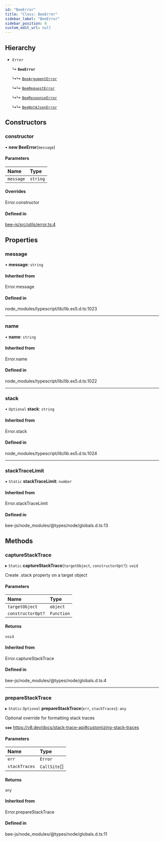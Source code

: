 ```yaml
---
id: "BeeError"
title: "Class: BeeError"
sidebar_label: "BeeError"
sidebar_position: 0
custom_edit_url: null
---
```


## Hierarchy

- `Error`

  ↳ **`BeeError`**

  ↳↳ [`BeeArgumentError`](BeeArgumentError.md)

  ↳↳ [`BeeRequestError`](BeeRequestError.md)

  ↳↳ [`BeeResponseError`](BeeResponseError.md)

  ↳↳ [`BeeNotAJsonError`](BeeNotAJsonError.md)

## Constructors

### constructor

• **new BeeError**(`message`)

#### Parameters

| Name | Type |
| :------ | :------ |
| `message` | `string` |

#### Overrides

Error.constructor

#### Defined in

[bee-js/src/utils/error.ts:4](https://github.com/ethersphere/bee-js/blob/2c8b9d1/src/utils/error.ts#L4)

## Properties

### message

• **message**: `string`

#### Inherited from

Error.message

#### Defined in

node_modules/typescript/lib/lib.es5.d.ts:1023

___

### name

• **name**: `string`

#### Inherited from

Error.name

#### Defined in

node_modules/typescript/lib/lib.es5.d.ts:1022

___

### stack

• `Optional` **stack**: `string`

#### Inherited from

Error.stack

#### Defined in

node_modules/typescript/lib/lib.es5.d.ts:1024

___

### stackTraceLimit

▪ `Static` **stackTraceLimit**: `number`

#### Inherited from

Error.stackTraceLimit

#### Defined in

bee-js/node_modules/@types/node/globals.d.ts:13

## Methods

### captureStackTrace

▸ `Static` **captureStackTrace**(`targetObject`, `constructorOpt?`): `void`

Create .stack property on a target object

#### Parameters

| Name | Type |
| :------ | :------ |
| `targetObject` | `object` |
| `constructorOpt?` | `Function` |

#### Returns

`void`

#### Inherited from

Error.captureStackTrace

#### Defined in

bee-js/node_modules/@types/node/globals.d.ts:4

___

### prepareStackTrace

▸ `Static` `Optional` **prepareStackTrace**(`err`, `stackTraces`): `any`

Optional override for formatting stack traces

**`see`** https://v8.dev/docs/stack-trace-api#customizing-stack-traces

#### Parameters

| Name | Type |
| :------ | :------ |
| `err` | `Error` |
| `stackTraces` | `CallSite`[] |

#### Returns

`any`

#### Inherited from

Error.prepareStackTrace

#### Defined in

bee-js/node_modules/@types/node/globals.d.ts:11
